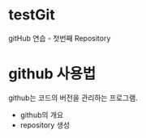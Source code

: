 # testGit
gitHub 연습 - 첫번째 Repository

# github 사용법
github는 코드의 버전을 관리하는 프로그램.
   - github의 개요
   - repository 생성
